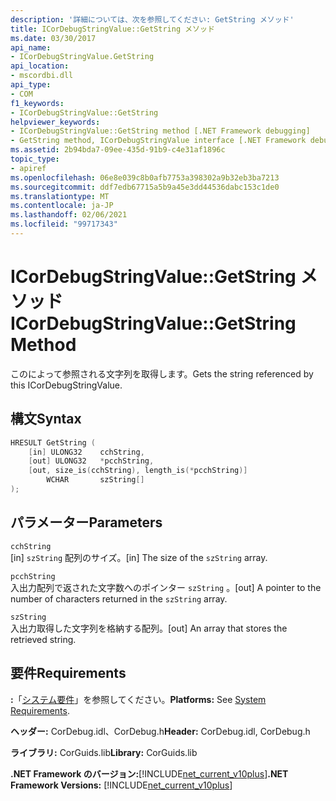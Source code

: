 ```yaml
---
description: '詳細については、次を参照してください: GetString メソッド'
title: ICorDebugStringValue::GetString メソッド
ms.date: 03/30/2017
api_name:
- ICorDebugStringValue.GetString
api_location:
- mscordbi.dll
api_type:
- COM
f1_keywords:
- ICorDebugStringValue::GetString
helpviewer_keywords:
- ICorDebugStringValue::GetString method [.NET Framework debugging]
- GetString method, ICorDebugStringValue interface [.NET Framework debugging]
ms.assetid: 2b94bda7-09ee-435d-91b9-c4e31af1896c
topic_type:
- apiref
ms.openlocfilehash: 06e8e039c8b0afb7753a398302a9b32eb3ba7213
ms.sourcegitcommit: ddf7edb67715a5b9a45e3dd44536dabc153c1de0
ms.translationtype: MT
ms.contentlocale: ja-JP
ms.lasthandoff: 02/06/2021
ms.locfileid: "99717343"
---
```

# <a name="icordebugstringvaluegetstring-method"></a><span data-ttu-id="5ea0b-103">ICorDebugStringValue::GetString メソッド</span><span class="sxs-lookup"><span data-stu-id="5ea0b-103">ICorDebugStringValue::GetString Method</span></span>

<span data-ttu-id="5ea0b-104">このによって参照される文字列を取得します。</span><span class="sxs-lookup"><span data-stu-id="5ea0b-104">Gets the string referenced by this ICorDebugStringValue.</span></span>  
  
## <a name="syntax"></a><span data-ttu-id="5ea0b-105">構文</span><span class="sxs-lookup"><span data-stu-id="5ea0b-105">Syntax</span></span>  
  
```cpp  
HRESULT GetString (  
    [in] ULONG32    cchString,  
    [out] ULONG32   *pcchString,  
    [out, size_is(cchString), length_is(*pcchString)]
        WCHAR       szString[]  
);  
```  
  
## <a name="parameters"></a><span data-ttu-id="5ea0b-106">パラメーター</span><span class="sxs-lookup"><span data-stu-id="5ea0b-106">Parameters</span></span>  

 `cchString`  
 <span data-ttu-id="5ea0b-107">[in] `szString` 配列のサイズ。</span><span class="sxs-lookup"><span data-stu-id="5ea0b-107">[in] The size of the `szString` array.</span></span>  
  
 `pcchString`  
 <span data-ttu-id="5ea0b-108">入出力配列で返された文字数へのポインター `szString` 。</span><span class="sxs-lookup"><span data-stu-id="5ea0b-108">[out] A pointer to the number of characters returned in the `szString` array.</span></span>  
  
 `szString`  
 <span data-ttu-id="5ea0b-109">入出力取得した文字列を格納する配列。</span><span class="sxs-lookup"><span data-stu-id="5ea0b-109">[out] An array that stores the retrieved string.</span></span>  
  
## <a name="requirements"></a><span data-ttu-id="5ea0b-110">要件</span><span class="sxs-lookup"><span data-stu-id="5ea0b-110">Requirements</span></span>  

 <span data-ttu-id="5ea0b-111">**:**「[システム要件](../../get-started/system-requirements.md)」を参照してください。</span><span class="sxs-lookup"><span data-stu-id="5ea0b-111">**Platforms:** See [System Requirements](../../get-started/system-requirements.md).</span></span>  
  
 <span data-ttu-id="5ea0b-112">**ヘッダー:** CorDebug.idl、CorDebug.h</span><span class="sxs-lookup"><span data-stu-id="5ea0b-112">**Header:** CorDebug.idl, CorDebug.h</span></span>  
  
 <span data-ttu-id="5ea0b-113">**ライブラリ:** CorGuids.lib</span><span class="sxs-lookup"><span data-stu-id="5ea0b-113">**Library:** CorGuids.lib</span></span>  
  
 <span data-ttu-id="5ea0b-114">**.NET Framework のバージョン:**[!INCLUDE[net_current_v10plus](../../../../includes/net-current-v10plus-md.md)]</span><span class="sxs-lookup"><span data-stu-id="5ea0b-114">**.NET Framework Versions:** [!INCLUDE[net_current_v10plus](../../../../includes/net-current-v10plus-md.md)]</span></span>

